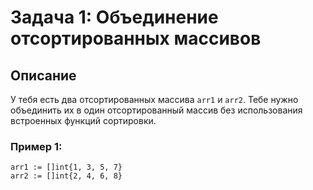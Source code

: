 # Задача 1: Объединение отсортированных массивов

## Описание

У тебя есть два отсортированных массива `arr1` и `arr2`. Тебе нужно объединить их в один отсортированный массив без использования встроенных функций сортировки.

### Пример 1:
```
arr1 := []int{1, 3, 5, 7}
arr2 := []int{2, 4, 6, 8}

```
###